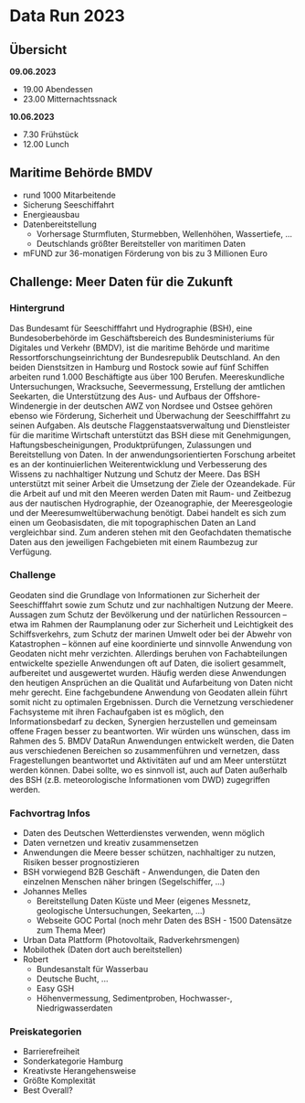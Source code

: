 # Data Run 2023

## Übersicht
**09.06.2023**
- 19.00 Abendessen
- 23.00 Mitternachtssnack

**10.06.2023**
- 7.30 Frühstück
- 12.00 Lunch

## Maritime Behörde BMDV
- rund 1000 Mitarbeitende
- Sicherung Seeschiffahrt
- Energieausbau 
- Datenbereitstellung
    - Vorhersage Sturmfluten, Sturmebben, Wellenhöhen, Wassertiefe, ...
    - Deutschlands größter Bereitsteller von maritimen Daten
- mFUND zur 36-monatigen Förderung von bis zu 3 Millionen Euro

## Challenge: Meer Daten für die Zukunft
### Hintergrund
Das Bundesamt für Seeschifffahrt und Hydrographie (BSH), eine Bundesoberbehörde im Geschäftsbereich des Bundesministeriums für Digitales und Verkehr (BMDV), ist die maritime Behörde und maritime Ressortforschungseinrichtung der Bundesrepublik Deutschland. An den beiden Dienstsitzen in Hamburg und Rostock sowie auf fünf Schiffen arbeiten rund 1.000 Beschäftigte aus über 100 Berufen. Meereskundliche Untersuchungen, Wracksuche, Seevermessung, Erstellung der amtlichen Seekarten, die Unterstützung des Aus- und Aufbaus der Offshore-Windenergie in der deutschen AWZ von Nordsee und Ostsee gehören ebenso wie Förderung, Sicherheit und Überwachung der Seeschifffahrt zu seinen Aufgaben. Als deutsche Flaggenstaatsverwaltung und Dienstleister für die maritime Wirtschaft unterstützt das BSH diese mit Genehmigungen, Haftungsbescheinigungen, Produktprüfungen, Zulassungen und Bereitstellung von Daten. In der anwendungsorientierten Forschung arbeitet es an der kontinuierlichen Weiterentwicklung und Verbesserung des Wissens zu nachhaltiger Nutzung und Schutz der Meere. Das BSH unterstützt mit seiner Arbeit die Umsetzung der Ziele der Ozeandekade.
Für die Arbeit auf und mit den Meeren werden Daten mit Raum- und Zeitbezug aus der nautischen Hydrographie, der Ozeanographie, der Meeresgeologie und der Meeresumweltüberwachung benötigt. Dabei handelt es sich zum einen um Geobasisdaten, die mit topographischen Daten an Land vergleichbar sind. Zum anderen stehen mit den Geofachdaten thematische Daten aus den jeweiligen Fachgebieten mit einem Raumbezug zur Verfügung.

### Challenge
Geodaten sind die Grundlage von Informationen zur Sicherheit der Seeschifffahrt sowie zum Schutz und zur nachhaltigen Nutzung der Meere. Aussagen zum Schutz der Bevölkerung und der natürlichen Ressourcen – etwa im Rahmen der Raumplanung oder zur Sicherheit und Leichtigkeit des Schiffsverkehrs, zum Schutz der marinen Umwelt oder bei der Abwehr von Katastrophen – können auf eine koordinierte und sinnvolle Anwendung von Geodaten nicht mehr verzichten. Allerdings beruhen von Fachabteilungen entwickelte spezielle Anwendungen oft auf Daten, die isoliert gesammelt, aufbereitet und ausgewertet wurden. Häufig werden diese Anwendungen den heutigen Ansprüchen an die Qualität und Aufarbeitung von Daten nicht mehr gerecht. Eine fachgebundene Anwendung von Geodaten allein führt somit nicht zu optimalen Ergebnissen. Durch die Vernetzung verschiedener Fachsysteme mit ihren Fachaufgaben ist es möglich, den Informationsbedarf zu decken, Synergien herzustellen und gemeinsam offene Fragen besser zu beantworten.
Wir würden uns wünschen, dass im Rahmen des 5. BMDV DataRun Anwendungen entwickelt werden, die Daten aus verschiedenen Bereichen so zusammenführen und vernetzen, dass Fragestellungen beantwortet und Aktivitäten auf und am Meer unterstützt werden können. Dabei sollte, wo es sinnvoll ist, auch auf Daten außerhalb des BSH (z.B. meteorologische Informationen vom DWD) zugegriffen werden.

### Fachvortrag Infos
- Daten des Deutschen Wetterdienstes verwenden, wenn möglich
- Daten vernetzen und kreativ zusammensetzen
- Anwendungen die Meere besser schützen, nachhaltiger zu nutzen, Risiken besser prognostizieren
- BSH vorwiegend B2B Geschäft - Anwendungen, die Daten den einzelnen Menschen näher bringen (Segelschiffer, ...)
- Johannes Melles 
    - Bereitstellung Daten Küste und Meer (eigenes Messnetz, geologische Untersuchungen, Seekarten, ...)
    - Webseite GOC Portal (noch mehr Daten des BSH - 1500 Datensätze zum Thema Meer)
- Urban Data Plattform (Photovoltaik, Radverkehrsmengen)
- Mobilothek (Daten dort auch bereitstellen)
- Robert
    - Bundesanstalt für Wasserbau
    - Deutsche Bucht, ...
    - Easy GSH
    - Höhenvermessung, Sedimentproben, Hochwasser-, Niedrigwasserdaten

### Preiskategorien
- Barrierefreiheit
- Sonderkategorie Hamburg
- Kreativste Herangehensweise
- Größte Komplexität
- Best Overall?

